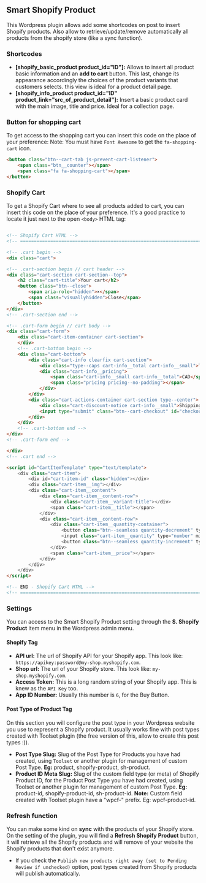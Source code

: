 ## Smart Shopify Product
This Wordpress plugin allows add some shortcodes on post to insert Shopify products. Also allow to retrieve/update/remove automatically all products from the shopify store (like a sync function).

### Shortcodes
* **[shopify_basic_product product_id="ID"]:** Allows to insert all product basic information and an **add to cart** button. This last, change its appearance accordingly the choices of the product variants that customers selects. this view is ideal for a product detail page.
* **[shopify_info_product product_id="ID" product_link="src_of_product_detail"]:** Insert a basic product card with the main image, title and price. Ideal for a collection page.

### Button for shopping cart
To get access to the shopping cart you can insert this code on the place of your preference:
Note: You must have `Font Awesome` to get the `fa-shopping-cart` icon.

```html
<button class="btn--cart-tab js-prevent-cart-listener">
	<span class="btn__counter"></span>
	<span class="fa fa-shopping-cart"></span>
</button>
```

### Shopify Cart
To get a Shopify Cart where to see all products added to cart, you can insert this code on the place of your preference. It's a good practice to locate it just next to the open `<body>` HTML tag:

```html

<!-- Shopify Cart HTML -->
<!-- ================================================================================== -->

<!-- .cart begin -->
<div class="cart">

<!-- .cart-section begin // cart header -->
<div class="cart-section cart-section--top">
	<h2 class="cart-title">Your cart</h2>
	<button class="btn--close">
		<span aria-role="hidden">×</span>
		<span class="visuallyhidden">Close</span>
	</button>
</div>
<!-- .cart-section end -->

<!-- .cart-form begin // cart body -->
<div class="cart-form">
	<div class="cart-item-container cart-section">
	</div>
	<!-- .cart-bottom begin -->
	<div class="cart-bottom">
		<div class="cart-info clearfix cart-section">
			<div class="type--caps cart-info__total cart-info__small">Total</div>
			<div class="cart-info__pricing">
				<span class="cart-info__small cart-info__total">CAD</span>
				<span class="pricing pricing--no-padding"></span>
			</div>
		</div>
		<div class="cart-actions-container cart-section type--center">
			<div class="cart-discount-notice cart-info__small">Shipping and discount codes are added at checkout.</div>
			<input type="submit" class="btn--cart-checkout" id="checkout" name="checkout" value="Checkout">
		</div>
	</div>
	<!-- .cart-bottom end -->
</div>
<!-- .cart-form end -->

</div>
<!-- .cart end -->

<script id="CartItemTemplate" type="text/template">
	<div class="cart-item">
		<div id="cart-item-id" class="hidden"></div>
		<div class="cart-item__img"></div>
		<div class="cart-item__content">
			<div class="cart-item__content-row">
				<div class="cart-item__variant-title"></div>
				<span class="cart-item__title"></span>
			</div>
			<div class="cart-item__content-row">
				<div class="cart-item__quantity-container">
					<button class="btn--seamless quantity-decrement" type="button"><span>-</span><span class="visuallyhidden"><!-- Decrement --></span></button>
					<input class="cart-item__quantity" type="number" min="0" aria-label="Quantity">
					<button class="btn--seamless quantity-increment" type="button"><span>+</span><span class="visuallyhidden"><!-- Increment --></span></button>
				</div>
				<span class="cart-item__price"></span>
			</div>
		</div>
	</div>
</script>

<!-- END - Shopify Cart HTML -->
<!-- ================================================================================== -->

```

### Settings

You can access to the Smart Shopify Product setting through the **S. Shopify Product** item menu in the Wordpress admin menu.

#### Shopify Tag
* **API url:** The url of Shopify API for your Shopify app. This look like: `https://apikey:password@my-shop.myshopify.com`.
* **Shop url:** The url of your Shopify store. This look like: `my-shop.myshopify.com`.
* **Access Token:** This is a long random string of your Shopify app. This is knew as the `API Key` too.
* **App ID Number:** Usually this number is `6`, for the Buy Button.

#### Post Type of Product Tag
On this section you will configure the post type in your Wordpress website you use to represent a Shopify product. It usually works fine with post types created with Toolset plugin (the free version of this, allow to create this post types :)).

* **Post Type Slug:** Slug of the Post Type for Products you have had created, using `Toolset` or another plugin for management of custom Post Type. **Eg:** product, shopify-product, sh-product. 
* **Product ID Meta Slug:** Slug of the custom field type (or meta) of Shopify Product ID, for the Product Post Type you have had created, using Toolset or another plugin for management of custom Post Type. **Eg:** product-id, shopify-product-id, sh-product-id. **Note:** Custom field created with Toolset plugin have a "wpcf-" prefix. Eg: wpcf-product-id.


### Refresh function
You can make some kind on **sync** with the products of your Shopify store. On the setting of the plugin, you will find a **Refresh Shopify Product** button, it will retrieve all the Shopify products and will remove of your website the Shopify products that don't exist anymore.
* If you check the `Publish new products right away (set to Pending Review if unchecked)` option, post types created from Shopify products will publish automatically.

